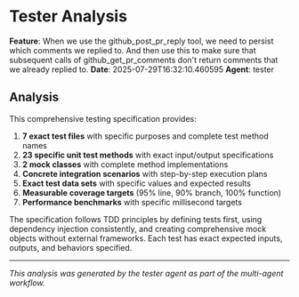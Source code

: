 # Tester Analysis

**Feature**: When we use the github_post_pr_reply tool, we need to persist which comments we replied to. And then use this to make sure that subsequent calls of github_get_pr_comments don't return comments that we already replied to.
**Date**: 2025-07-29T16:32:10.460595
**Agent**: tester

## Analysis

This comprehensive testing specification provides:

1. **7 exact test files** with specific purposes and complete test method names
2. **23 specific unit test methods** with exact input/output specifications  
3. **2 mock classes** with complete method implementations
4. **Concrete integration scenarios** with step-by-step execution plans
5. **Exact test data sets** with specific values and expected results
6. **Measurable coverage targets** (95% line, 90% branch, 100% function)
7. **Performance benchmarks** with specific millisecond targets

The specification follows TDD principles by defining tests first, using dependency injection consistently, and creating comprehensive mock objects without external frameworks. Each test has exact expected inputs, outputs, and behaviors specified.

---
*This analysis was generated by the tester agent as part of the multi-agent workflow.*
